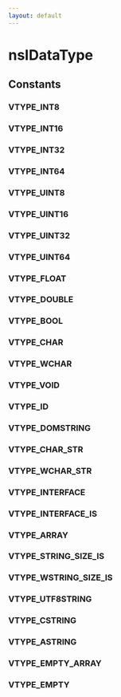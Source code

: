 ```yaml
---
layout: default
---
```


# nsIDataType #

## Constants ##

### VTYPE_INT8 ###

### VTYPE_INT16 ###

### VTYPE_INT32 ###

### VTYPE_INT64 ###

### VTYPE_UINT8 ###

### VTYPE_UINT16 ###

### VTYPE_UINT32 ###

### VTYPE_UINT64 ###

### VTYPE_FLOAT ###

### VTYPE_DOUBLE ###

### VTYPE_BOOL ###

### VTYPE_CHAR ###

### VTYPE_WCHAR ###

### VTYPE_VOID ###

### VTYPE_ID ###

### VTYPE_DOMSTRING ###

### VTYPE_CHAR_STR ###

### VTYPE_WCHAR_STR ###

### VTYPE_INTERFACE ###

### VTYPE_INTERFACE_IS ###

### VTYPE_ARRAY ###

### VTYPE_STRING_SIZE_IS ###

### VTYPE_WSTRING_SIZE_IS ###

### VTYPE_UTF8STRING ###

### VTYPE_CSTRING ###

### VTYPE_ASTRING ###

### VTYPE_EMPTY_ARRAY ###

### VTYPE_EMPTY ###
